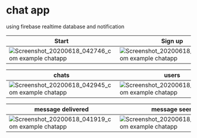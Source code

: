 # chat app
using firebase realtime database and notification

| Start  | Sign up | Sign in
|  ------------- |  ------------- | -------------
| ![Screenshot_20200618_042746_com example chatapp](https://user-images.githubusercontent.com/50178221/84971551-4c454f00-b11d-11ea-889c-0d0f082d0ce3.jpg)  | ![Screenshot_20200618_042748_com example chatapp](https://user-images.githubusercontent.com/50178221/84971563-4fd8d600-b11d-11ea-9848-bb74e6e26a12.jpg) | ![Screenshot_20200618_042751_com example chatapp](https://user-images.githubusercontent.com/50178221/84971616-6b43e100-b11d-11ea-8257-7ac7610b836d.jpg)

| chats  | users | profile
|  ------------- |  ------------- | -------------
| ![Screenshot_20200618_042945_com example chatapp](https://user-images.githubusercontent.com/50178221/84971663-83b3fb80-b11d-11ea-8274-0bb16a4dc138.jpg)  | ![Screenshot_20200618_042723_com example chatapp](https://user-images.githubusercontent.com/50178221/84971686-95959e80-b11d-11ea-92df-ec0738166999.jpg) | ![Screenshot_20200618_042738_com example chatapp](https://user-images.githubusercontent.com/50178221/84971714-9fb79d00-b11d-11ea-8248-413420f35a93.jpg)

| message delivered  | message seen 
|  ------------- |  -------------
| ![Screenshot_20200618_041919_com example chatapp](https://user-images.githubusercontent.com/50178221/84971802-d097d200-b11d-11ea-8b4a-b76fa79e7cdf.jpg)  | ![Screenshot_20200618_042718_com example chatapp](https://user-images.githubusercontent.com/50178221/84971817-d7bee000-b11d-11ea-907f-dc5eef4207d5.jpg)
